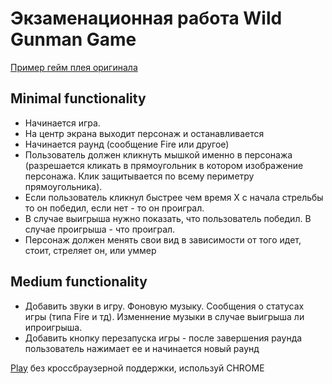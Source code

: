# Экзаменационная работа Wild Gunman Game

[Пример гейм плея оригинала](https://www.youtube.com/watch?v=ROmVSKZlRo0) 


## Minimal functionality

* Начинается игра.
* На центр экрана выходит персонаж и останавливается
* Начинается раунд (сообщение Fire или другое)
* Пользователь должен кликнуть мышкой именно в персонажа (разрешается кликать в прямоугольник в котором изображение персонажа. 
Клик защитывается по всему периметру прямоугольника).
* Если пользователь кликнул быстрее чем время X с начала стрельбы то он победил, если нет - то он проиграл.
* В случае выигрыша нужно показать, что пользователь победил. В случае проигрыша - что проиграл.
* Персонаж должен менять свои вид в зависимости от того идет, стоит, стреляет он, или уммер

## Medium functionality
* Добавить звуки в игру. Фоновую музыку. Сообщения о статусах игры (типа Fire и тд). Изменнение музыки в случае выигрыша ли ипроигрыша.
* Добавить кнопку перезапуска игры - после завершения раунда пользователь нажимает ее и начинается новый раунд

[Play](https://maxim-acm.github.io/javascript_hw/home/exam/index.html) без кроссбраузерной поддержки, используй CHROME
